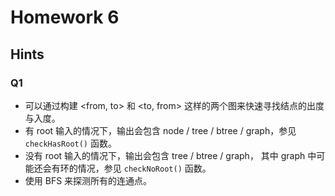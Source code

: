 # Homework 6
## Hints
### Q1
- 可以通过构建 <from, to> 和 <to, from> 这样的两个图来快速寻找结点的出度与入度。
- 有 root 输入的情况下，输出会包含 node / tree / btree / graph，参见 `checkHasRoot()` 函数。
- 没有 root 输入的情况下，输出会包含 tree / btree / graph， 其中 graph 中可能还会有环的情况，参见 `checkNoRoot()` 函数。
- 使用 BFS 来探测所有的连通点。